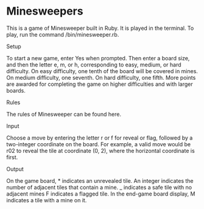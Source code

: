# Minesweepers

This is a game of Minesweeper built in Ruby. It is played in the terminal. To play, run the command /bin/minesweeper.rb. 


Setup 

To start a new game, enter Yes when prompted. Then enter a board size, and then the letter e, m, or h, corresponding to easy, medium, or hard difficulty. On easy difficulty, one tenth of the board will be covered in mines. On medium difficulty, one seventh. On hard difficulty, one fifth. More points are awarded for completing the game on higher difficulties and with larger boards.

Rules 

The rules of Minesweeper can be found here.

Input 

Choose a move by entering the letter r or f for reveal or flag, followed by a two-integer coordinate on the board. For example, a valid move would be r02 to reveal the tile at coordinate (0, 2), where the horizontal coordinate is first.

Output 

On the game board, * indicates an unrevealed tile. An integer indicates the number of adjacent tiles that contain a mine. _ indicates a safe tile with no adjacent mines F indicates a flagged tile. In the end-game board display, M indicates a tile with a mine on it.
